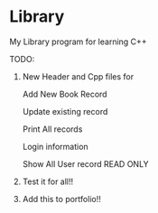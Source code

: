 # Library
My Library program for learning C++


TODO:
1. New Header and Cpp files for

    Add New Book Record
    
    Update existing record
    
    Print All records
    
    Login information
    
    Show All User record READ ONLY
    
2. Test it for all!!
3. Add this to portfolio!!
